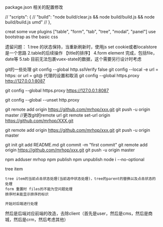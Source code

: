 package.json 相关的配置修改

//  "scripts": {
//    "build": "node  build/clear.js && node build/build.js && node build/build.js umd"
//  },



creat some vue plugins
["table",
 "form",
"tab",
 "tree",
 "modal",
 "panel"]
 use bootstrap as the basic css



 遗留问题：
 1.tree 的状态保持，当重新刷新时，使用js  set cookie或者localstore是一个思路
 2.table的后续操作 【title的排序】
 4.form element 完成，包括file，date等
 5.tab 目前无法包裹vuex-state的数据，这个需要另行设计时考虑



 git的一些处理
 git config --global http.sslVerify false
 git config --local -e
 url = https: or url = git@
  代理的设置和取消
 git config --global https.proxy http://127.0.0.1:8087

 git config --global https.proxy https://127.0.0.1:8087

 git config --global --unset http.proxy

git remote add origin https://github.com/mrhop/xxx.git
git push -u origin master
 //更改git的remote url
 git remote set-url origin https://github.com/mrhop/XXX.git

git remote add origin https://github.com/mrhop/xxx.git
git push -u origin master

git init
git add README.md
git commit -m "first commit"
git remote add origin https://github.com/mrhop/xxx.git
git push -u origin master

 npm adduser
 mrhop
 npm publish
 npm unpublish
 node i --no-optional

  tree item

	tree item的当前点击状态处理(当前选中状态处理)，tree的parent的替换以及点击状态的处理
	form 重置时 files的不能为空问题处理
	排序时未能显示排序的标识

	开始对后端进行处理
  然后是后端对应前端的改造，去除client（首先是user，然后是cms，然后是商城，然后是crm，然后考虑其他）
